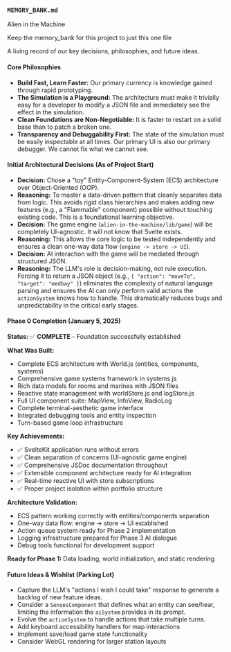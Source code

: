 ### **`MEMORY_BANK.md`**

Alien in the Machine

Keep the memory_bank for this project to just this one file

A living record of our key decisions, philosophies, and future ideas.

#### **Core Philosophies**

- **Build Fast, Learn Faster:** Our primary currency is knowledge gained through rapid prototyping.
- **The Simulation is a Playground:** The architecture must make it trivially easy for a developer to modify a JSON file and immediately see the effect in the simulation.
- **Clean Foundations are Non-Negotiable:** It is faster to restart on a solid base than to patch a broken one.
- **Transparency and Debuggability First:** The state of the simulation must be easily inspectable at all times. Our primary UI is also our primary debugger. We cannot fix what we cannot see.

#### **Initial Architectural Decisions (As of Project Start)**

- **Decision:** Chose a "toy" Entity-Component-System (ECS) architecture over Object-Oriented (OOP).
- **Reasoning:** To master a data-driven pattern that cleanly separates data from logic. This avoids rigid class hierarchies and makes adding new features (e.g., a "Flammable" component) possible without touching existing code. This is a foundational learning objective.
- **Decision:** The game engine (`alien-in-the-machine/lib/game`) will be completely UI-agnostic. It will not know that Svelte exists.
- **Reasoning:** This allows the core logic to be tested independently and ensures a clean one-way data flow (`engine -> store -> UI`).
- **Decision:** AI interaction with the game will be mediated through structured JSON.
- **Reasoning:** The LLM's role is decision-making, not rule execution. Forcing it to return a JSON object (e.g., `{ "action": "moveTo", "target": "medbay" }`) eliminates the complexity of natural language parsing and ensures the AI can only perform valid actions the `actionSystem` knows how to handle. This dramatically reduces bugs and unpredictability in the critical early stages.

#### **Phase 0 Completion (January 5, 2025)**

**Status:** ✅ **COMPLETE** - Foundation successfully established

**What Was Built:**
- Complete ECS architecture with World.js (entities, components, systems)
- Comprehensive game systems framework in systems.js
- Rich data models for rooms and marines with JSON files
- Reactive state management with worldStore.js and logStore.js
- Full UI component suite: MapView, InfoView, RadioLog
- Complete terminal-aesthetic game interface
- Integrated debugging tools and entity inspection
- Turn-based game loop infrastructure

**Key Achievements:**
- ✅ SvelteKit application runs without errors
- ✅ Clean separation of concerns (UI-agnostic game engine)
- ✅ Comprehensive JSDoc documentation throughout
- ✅ Extensible component architecture ready for AI integration
- ✅ Real-time reactive UI with store subscriptions
- ✅ Proper project isolation within portfolio structure

**Architecture Validation:**
- ECS pattern working correctly with entities/components separation
- One-way data flow: engine → store → UI established
- Action queue system ready for Phase 2 implementation
- Logging infrastructure prepared for Phase 3 AI dialogue
- Debug tools functional for development support

**Ready for Phase 1:** Data loading, world initialization, and static rendering

#### **Future Ideas & Wishlist (Parking Lot)**

- Capture the LLM's "actions I wish I could take" response to generate a backlog of new feature ideas.
- Consider a `SensesComponent` that defines what an entity can see/hear, limiting the information the `aiSystem` provides in its prompt.
- Evolve the `actionSystem` to handle actions that take multiple turns.
- Add keyboard accessibility handlers for map interactions
- Implement save/load game state functionality
- Consider WebGL rendering for larger station layouts
